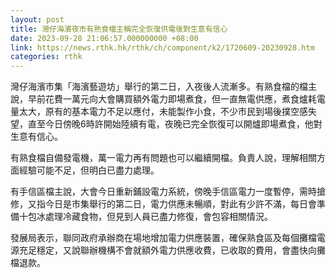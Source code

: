 ```yaml
---
layout: post
title: 灣仔海濱夜市有熟食檔主稱完全恢復供電後對生意有信心
date: 2023-09-28 21:06:57.000000000 +08:00
link: https://news.rthk.hk/rthk/ch/component/k2/1720609-20230928.htm
categories: rthk
---
```


灣仔海濱市集「海濱藝遊坊」舉行的第二日，入夜後人流漸多。有熟食檔的檔主說，早前花費一萬元向大會購買額外電力即場煮食，但一直無電供應，煮食爐耗電量太大，原有的基本電力不足以應付，未能製作小食，不少市民到場後撲空感失望，直至今日傍晚6時許開始陸續有電，夜晚已完全恢復可以開爐即場煮食，他對生意有信心。

有熟食檔自備發電機，萬一電力再有問題也可以繼續開檔。負責人說，理解相關方面經驗可能不足，但明白已盡力處理。

有手信區檔主說，大會今日重新鋪設電力系統，傍晚手信區電力一度暫停，需時搶修，又指今日是市集舉行的第二日，電力供應未暢順，對此有少許不滿，每日會準備十包冰處理冷藏食物，但見到人員已盡力修復，會包容相關情況。

發展局表示，聯同政府承辦商在場地增加電力供應裝置，確保熟食區及每個攤檔電源充足穩定，又說聯辦機構不會就額外電力供應收費，已收取的費用，會盡快向攤檔退款。
